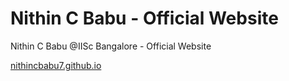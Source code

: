 # Nithin C Babu - Official Website
Nithin C Babu @IISc Bangalore - Official Website

[nithincbabu7.github.io](https://nithincbabu7.github.io/)
